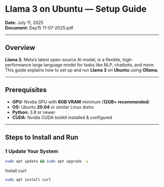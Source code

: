 # Llama 3 on Ubuntu — Setup Guide

**Date:** July 11, 2025  
**Document:** Day15 11-07-2025.pdf

---

## Overview

**Llama 3**, Meta’s latest open-source AI model, is a flexible, high-performance large language model for tasks like NLP, chatbots, and more. This guide explains how to set up and run **Llama 3** on **Ubuntu** using **Ollama**.

---

## Prerequisites

- **GPU:** Nvidia GPU with **8GB VRAM** minimum (**12GB+ recommended**)
- **OS:** Ubuntu **20.04** or similar Linux distro
- **Python:** 3.8 or newer
- **CUDA:** Nvidia CUDA toolkit installed & configured

---

## Steps to Install and Run

### 1️ Update Your System

```bash
sudo apt update && sudo apt upgrade -y
```
Install curl:
```bash
sudo apt install curl
```
